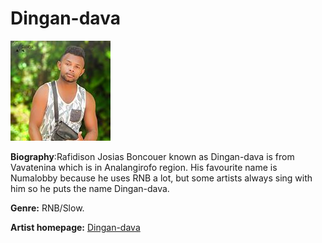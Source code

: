 # Dingan-dava

![Dingan-dava](dingan-dava.jpg)

**Biography**:Rafidison Josias Boncouer known as Dingan-dava is from Vavatenina which is in Analangirofo region. His favourite name is Numalobby because he uses RNB a lot, but some artists always sing with him so he puts the name Dingan-dava.

**Genre:** RNB/Slow.

**Artist homepage:** [Dingan-dava](https://web.facebook.com/numalobby.rafidison)
